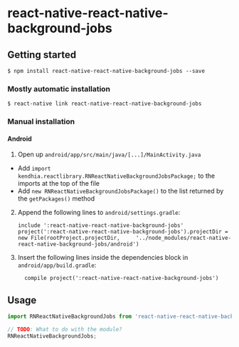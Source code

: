 
# react-native-react-native-background-jobs

## Getting started

`$ npm install react-native-react-native-background-jobs --save`

### Mostly automatic installation

`$ react-native link react-native-react-native-background-jobs`

### Manual installation


#### Android

1. Open up `android/app/src/main/java/[...]/MainActivity.java`
  - Add `import kendhia.reactlibrary.RNReactNativeBackgroundJobsPackage;` to the imports at the top of the file
  - Add `new RNReactNativeBackgroundJobsPackage()` to the list returned by the `getPackages()` method
2. Append the following lines to `android/settings.gradle`:
  	```
  	include ':react-native-react-native-background-jobs'
  	project(':react-native-react-native-background-jobs').projectDir = new File(rootProject.projectDir, 	'../node_modules/react-native-react-native-background-jobs/android')
  	```
3. Insert the following lines inside the dependencies block in `android/app/build.gradle`:
  	```
      compile project(':react-native-react-native-background-jobs')
  	```


## Usage
```javascript
import RNReactNativeBackgroundJobs from 'react-native-react-native-background-jobs';

// TODO: What to do with the module?
RNReactNativeBackgroundJobs;
```
  